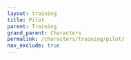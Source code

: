 ```yaml
---
layout: training
title: Pilot
parent: Training
grand_parent: Characters
permalink: /characters/training/pilot/
nav_exclude: true
---
```

